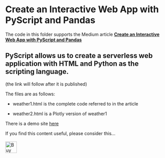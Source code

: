 # Create an Interactive Web App with PyScript and Pandas
The code in this folder supports the Medium article [__Create an Interactive Web App with PyScript and Pandas__](#)

## PyScript allows us to create a serverless web application with HTML and Python as the scripting language.

(the link will follow after it is published)

The files are as follows:

- weather1.html is the complete code referred to in the article

- weather2.html is a Plotly version of weather1

There is a demo site [here](https://alanjones2.github.io/pyscript/weather1.html)

If you find this content useful, please consider this... <br/><br/>
<a href='https://ko-fi.com/M4M64THKG' target='_blank'><img height='36' style='border:0px;height:36px;' src='https://cdn.ko-fi.com/cdn/kofi2.png?v=2' border='0' alt='Buy Me a Coffee at ko-fi.com' /></a>
